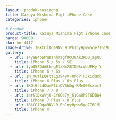 ```yaml
---
layout: produk-casinghp
title: Kazuya Mishima Figt iPhone Case
categories: iphone

# Produk
product-title: Kazuya Mishima Figt iPhone Case
harga: 90000
sku: hn-4417
image-drive: 1BkCClDqa9NVL9_Ph1nyHpww5ge7I619L
gallery:
  - url: 14yaB4opPuDsnhXagfROJ8Ak3RD0_apOU
    title: iPhone 5 / 5s / SE
  - url: 1yb85ZQddLhegE1zHx28IDNkcqUUFKy-Y
    title: iPhone 6 / 6s
  - url: 1N_V6tlLQFttLg394yV-OMdPTPJkidQnb
    title: iPhone 6 Plus / 6s Plus
  - url: 1KOl6rLdOamP1LiQV5bbg-RMe006cxmcS
    title: iPhone 7 / 8
  - url: 1arKlDxwVj0-CYOQe7y_K1GaQM9F6DBW4
    title: iPhone 7 Plus / 8 Plus
  - url: 1BkCClDqa9NVL9_Ph1nyHpww5ge7I619L
    title: iPhone X
---
```

